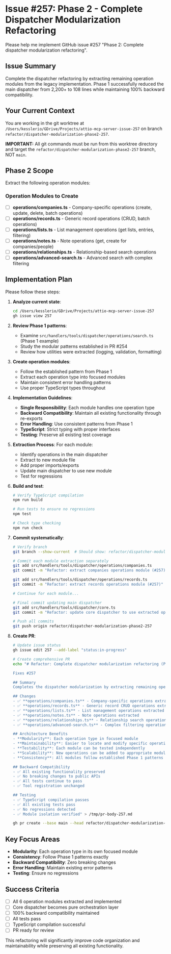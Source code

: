 # Issue #257: Phase 2 - Complete Dispatcher Modularization Refactoring

Please help me implement GitHub issue #257 "Phase 2: Complete dispatcher modularization refactoring".

## Issue Summary
Complete the dispatcher refactoring by extracting remaining operation modules from the legacy implementation. Phase 1 successfully reduced the main dispatcher from 2,200+ to 108 lines while maintaining 100% backward compatibility.

## Your Current Context
You are working in the git worktree at `/Users/kesslerio/GDrive/Projects/attio-mcp-server-issue-257` on branch `refactor/dispatcher-modularization-phase2-257`.

**IMPORTANT:** All git commands must be run from this worktree directory and target the `refactor/dispatcher-modularization-phase2-257` branch, NOT `main`.

## Phase 2 Scope
Extract the following operation modules:

### Operation Modules to Create
- [ ] **operations/companies.ts** - Company-specific operations (create, update, delete, batch operations)
- [ ] **operations/records.ts** - Generic record operations (CRUD, batch operations)  
- [ ] **operations/lists.ts** - List management operations (get lists, entries, filtering)
- [ ] **operations/notes.ts** - Note operations (get, create for companies/people)
- [ ] **operations/relationships.ts** - Relationship-based search operations
- [ ] **operations/advanced-search.ts** - Advanced search with complex filtering

## Implementation Plan

Please follow these steps:

1. **Analyze current state**:
   ```bash
   cd /Users/kesslerio/GDrive/Projects/attio-mcp-server-issue-257
   gh issue view 257
   ```

2. **Review Phase 1 patterns**:
   - Examine `src/handlers/tools/dispatcher/operations/search.ts` (Phase 1 example)
   - Study the modular patterns established in PR #254
   - Review how utilities were extracted (logging, validation, formatting)

3. **Create operation modules**:
   - Follow the established pattern from Phase 1
   - Extract each operation type into focused modules
   - Maintain consistent error handling patterns
   - Use proper TypeScript types throughout

4. **Implementation Guidelines**:
   - **Single Responsibility**: Each module handles one operation type
   - **Backward Compatibility**: Maintain all existing functionality through re-exports
   - **Error Handling**: Use consistent patterns from Phase 1
   - **TypeScript**: Strict typing with proper interfaces
   - **Testing**: Preserve all existing test coverage

5. **Extraction Process**:
   For each module:
   - Identify operations in the main dispatcher
   - Extract to new module file
   - Add proper imports/exports
   - Update main dispatcher to use new module
   - Test for regressions

6. **Build and test**:
   ```bash
   # Verify TypeScript compilation
   npm run build
   
   # Run tests to ensure no regressions  
   npm test
   
   # Check type checking
   npm run check
   ```

7. **Commit systematically**:
   ```bash
   # Verify branch
   git branch --show-current  # Should show: refactor/dispatcher-modularization-phase2-257
   
   # Commit each module extraction separately
   git add src/handlers/tools/dispatcher/operations/companies.ts
   git commit -m "Refactor: extract companies operations module (#257)"
   
   git add src/handlers/tools/dispatcher/operations/records.ts  
   git commit -m "Refactor: extract records operations module (#257)"
   
   # Continue for each module...
   
   # Final commit updating main dispatcher
   git add src/handlers/tools/dispatcher/core.ts
   git commit -m "Refactor: update core dispatcher to use extracted operation modules (#257)"
   
   # Push all commits
   git push origin refactor/dispatcher-modularization-phase2-257
   ```

8. **Create PR**:
   ```bash
   # Update issue status
   gh issue edit 257 --add-label "status:in-progress"
   
   # Create comprehensive PR
   echo "# Refactor: Complete dispatcher modularization refactoring (Phase 2)

   Fixes #257

   ## Summary
   Completes the dispatcher modularization by extracting remaining operation modules, building on Phase 1's success.

   ## Changes
   - ✅ **operations/companies.ts** - Company-specific operations extracted
   - ✅ **operations/records.ts** - Generic record CRUD operations extracted  
   - ✅ **operations/lists.ts** - List management operations extracted
   - ✅ **operations/notes.ts** - Note operations extracted
   - ✅ **operations/relationships.ts** - Relationship search operations extracted
   - ✅ **operations/advanced-search.ts** - Complex filtering operations extracted

   ## Architecture Benefits
   - **Modularity**: Each operation type in focused module
   - **Maintainability**: Easier to locate and modify specific operations
   - **Testability**: Each module can be tested independently  
   - **Scalability**: New operations can be added to appropriate modules
   - **Consistency**: All modules follow established Phase 1 patterns

   ## Backward Compatibility
   - ✅ All existing functionality preserved
   - ✅ No breaking changes to public APIs
   - ✅ All tests continue to pass
   - ✅ Tool registration unchanged

   ## Testing
   - ✅ TypeScript compilation passes
   - ✅ All existing tests pass
   - ✅ No regressions detected
   - ✅ Module isolation verified" > /tmp/pr-body-257.md
   
   gh pr create --base main --head refactor/dispatcher-modularization-phase2-257 --title "Refactor: complete dispatcher modularization refactoring (Phase 2) (#257)" --body-file /tmp/pr-body-257.md
   ```

## Key Focus Areas
- **Modularity**: Each operation type in its own focused module
- **Consistency**: Follow Phase 1 patterns exactly
- **Backward Compatibility**: Zero breaking changes
- **Error Handling**: Maintain existing error patterns
- **Testing**: Ensure no regressions

## Success Criteria
- [ ] All 6 operation modules extracted and implemented
- [ ] Core dispatcher becomes pure orchestration layer
- [ ] 100% backward compatibility maintained
- [ ] All tests pass
- [ ] TypeScript compilation successful
- [ ] PR ready for review

This refactoring will significantly improve code organization and maintainability while preserving all existing functionality.
